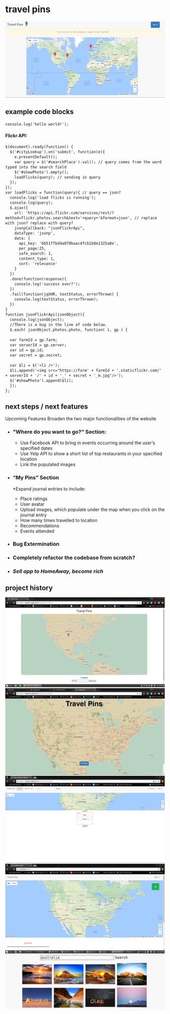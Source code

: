 # travel pins
![Image of Landing page v6.0](/images/site6.png)

## example code blocks
```
console.log('hello world!');
```
#### Flickr API:
```
$(document).ready(function() {
  $('#cityLookup').on('submit', function(e){
    e.preventDefault();
    var query = $('#searchPlace').val(); // query comes from the word typed into the search field
    $('#showPhoto').empty();
    loadFlicks(query); // sending in query
  });
});
var loadFlicks = function(query){ // query == json?
  console.log('load flicks is running');
  console.log(query);
  $.ajax({
    url: 'https://api.flickr.com/services/rest/?method=flickr.photos.search&text='+query+'&format=json', // replace with json? replace with query?
    jsonpCallback: "jsonFlickrApi",
    dataType: 'jsonp',
    data: {
      api_key: 'bb51ffbd4a070baac4fcb1b8e1325a8e',
      per_page:25,
      safe_search: 1,
      content_type: 1,
      sort: 'relevance'
    }
  })
  .done(function(response){
    console.log('success ever?');
  })
  .fail(function(jqXHR, textStatus, errorThrown) {
    console.log(textStatus, errorThrown);
  })
}
function jsonFlickrApi(jsonObject){
  console.log(jsonObject);
  //There is a bug in the line of code below.
  $.each( jsonObject.photos.photo, function( i, gp ) {

  var farmId = gp.farm;
  var serverId = gp.server;
  var id = gp.id;
  var secret = gp.secret;
  
  var $li = $('<li />');
  $li.append('<img src="https://farm' + farmId + '.staticflickr.com/' + serverId + '/' + id + '_' + secret + '_m.jpg"/>');
  $('#showPhoto').append($li);
  });
};
```
## next steps / next features
Upcoming Features
Broaden the two major functionalities of the website

* ### "Where do you want to go?" Section:
  * Use Facebook API to bring in events occurring around the user’s specified dates
  * Use Yelp API to show a short list of top restaurants in your specified location
  * Link the populated images 

* ### “My Pins” Section 
  *Expand journal entries to include:
    * Place ratings
    * User avatar
    * Upload images, which populate under the map when you click on the journal entry
    * How many times travelled to location
    * Recommendations 
    * Events attended 

      
  
* ### Bug Extermination
* ### Completely refactor the codebase from scratch?
* ### _Sell app to HomeAway, become rich_

## project history
![Image of Site v1.0](/images/site1)
![Image of Site v2.0](/images/site2.png)
![Image of Site v3.0](/images/site3.png)
![Image of Site v4.0](/images/site4.png)
![Image of Site v5.0](/images/site5.png)


